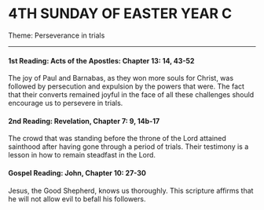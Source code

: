 # 4TH SUNDAY OF EASTER YEAR C
Theme: Perseverance in trials

---

#### 1st Reading: Acts of the Apostles: Chapter 13: 14, 43-52

The joy of Paul and Barnabas, as they won more souls for Christ, was followed by persecution and expulsion by the powers that were. The fact that their converts remained joyful in the face of all these challenges should encourage us to persevere in trials.

#### 2nd Reading: Revelation, Chapter 7: 9, 14b-17

The crowd that was standing before the throne of the Lord attained sainthood after having gone through a period of trials. Their testimony is a lesson in how to remain steadfast in the Lord.

#### Gospel Reading: John, Chapter 10: 27-30

Jesus, the Good Shepherd, knows us thoroughly. This scripture affirms that he will not allow evil to befall his followers.
